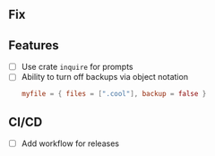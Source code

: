 ## Fix

## Features
- [ ] Use crate `inquire` for prompts
- [ ] Ability to turn off backups via object notation
  ```toml
  myfile = { files = [".cool"], backup = false }
  ```

## CI/CD
- [ ] Add workflow for releases

